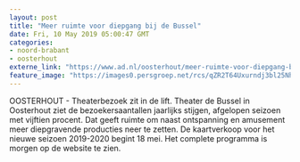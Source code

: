 ```yaml
---
layout: post
title: "Meer ruimte voor diepgang bij de Bussel"
date: Fri, 10 May 2019 05:00:47 GMT
categories: 
- noord-brabant 
- oosterhout 
externe_link: "https://www.ad.nl/oosterhout/meer-ruimte-voor-diepgang-bij-de-bussel~ac2607eb/"
feature_image: "https://images0.persgroep.net/rcs/qZR2T64Uxurndj3bl25NhByQs4g/diocontent/147715128/_fitwidth/400/?appId=21791a8992982cd8da851550a453bd7f&quality=0.7"
---
```


OOSTERHOUT - Theaterbezoek zit in de lift. Theater de Bussel in Oosterhout ziet de bezoekersaantallen jaarlijks stijgen, afgelopen seizoen met vijftien procent. Dat geeft ruimte om naast ontspanning en amusement meer diepgravende producties neer te zetten. De kaartverkoop voor het nieuwe seizoen 2019-2020 begint 18 mei. Het complete programma is morgen op de website te zien.
